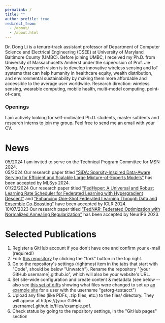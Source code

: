 ```yaml
---
permalink: /
title: ""
author_profile: true
redirect_from: 
  - /about/
  - /about.html
---
```

<div class="justify-text">
Dr. Dong Li is a tenure-track assistant professor of Department of Computer Science and Electrical Engineering (CSEE) at University of Maryland Baltimore County (UMBC). Before joining UMBC,  I received my Ph.D. from University of Massachusetts Amherst under the supervision of Prof. Jie Xiong. My research vision is to develop innovative wireless sensing and IoT systems that can help humanity in healthcare equity, wealth distribution, and environmental sustainability by making them more affordable and accessible to the average user
worldwide. Research direction: wireless sensing, wearable computing, mobile health, multi-model computing, point-of-care; 
<!-- deep learning signal processing hardware design-->
<!-- hci wireless sensing smart health -->
</div>

<div class="openings-box">
  <h3>Openings</h3>
  <p>I am actively looking for self-motivated Ph.D. students, master sutdents and research interns to join my group. Feel free to send me an email with your CV.</p>
</div>

<!-- I am a final-year Ph.D. student of Manning College of Information and Computer Sciences at University of Massachusetts Amherst under the supervision of Prof. Jie Xiong. I also work with Prof. Sunghoon Ivan Lee and Prof. Jeremy Gummeson. I am broadly interested in building novel wireless sensing systems using a variety of sensing modalities, including acoustics, Wi-Fi, mmWave, UWB, and RFID. My research mainly includes localization and tracking, human-computer interaction, and health sensing. -->


News
======
<div class="news-section">
  <!-- <h2>News</h2> -->
  <div class="news-item">
    <span class="news-date">05/2024</span>
    <span class="news-content">I am invited to serve on the Technical Program Committee for MSN 2024.</span>
  </div>
  <div class="news-item">
    <span class="news-date">05/2024</span>
    <span class="news-content">Our research paper titled <a href="#">"SiDA: Sparsity-Inspired Data-Aware Serving for Efficient and Scalable Large Mixture-of-Experts Models"</a> has been accepted by MLSys 2024.</span>
  </div>
  <div class="news-item">
    <span class="news-date">01/22/2024</span>
    <span class="news-content">Our research paper titled <a href="#">"FedHyper: A Universal and Robust Learning Rate Scheduler for Federated Learning with Hypergradient Descent"</a> and <a href="#">"Enhancing One-Shot Federated Learning Through Data and Ensemble Co-Boosting"</a> have been accepted by ICLR 2024.</span>
  </div>
  <div class="news-item">
    <span class="news-date">10/07/2023</span>
    <span class="news-content">Our research paper titled <a href="#">"FedNAR: Federated Optimization with Normalized Annealing Regularization"</a> has been accepted by NeurIPS 2023.</span>
  </div>
</div>

Selected Publications
======
1. Register a GitHub account if you don't have one and confirm your e-mail (required!)
1. Fork [this repository](https://github.com/academicpages/academicpages.github.io) by clicking the "fork" button in the top right. 
1. Go to the repository's settings (rightmost item in the tabs that start with "Code", should be below "Unwatch"). Rename the repository "[your GitHub username].github.io", which will also be your website's URL.
1. Set site-wide configuration and create content & metadata (see below -- also see [this set of diffs](http://archive.is/3TPas) showing what files were changed to set up [an example site](https://getorg-testacct.github.io) for a user with the username "getorg-testacct")
1. Upload any files (like PDFs, .zip files, etc.) to the files/ directory. They will appear at https://[your GitHub username].github.io/files/example.pdf.  
1. Check status by going to the repository settings, in the "GitHub pages" section